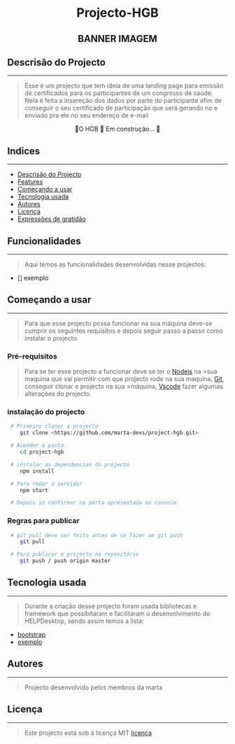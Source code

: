 <h1 align='center' color="pink">Projecto-HGB</h1>

<h2 align='center'>BANNER IMAGEM</h2>

## Descrisão do Projecto
---

> Esse é um projecto que tem ideia de uma landing page para emissão de certificados para os 
> participantes de um congresso de saúde. Nela é feita a insereção dos dados por parte do participante
> afim de conseguir o seu certificado de participação que será gerando no e enviado pra ele no seu endereço
> de e-mail

<p align='center'>🚧O HGB 🚀 Em construção... 🚧</p>

## Indices
---

  - [Descrisão do Projecto](#descrisão-do-projecto)
  - [Features](#features)
  - [Começando a usar](#começando-a-usar)
  - [Tecnologia usada](#tecnologia-usada)
  - [Autores](#autores)
  - [Licença](#licença)   
  - [Expressões de gratidão](#expressões-de-gratidão)

## Funcionalidades 
---

> Aqui temos as funcionalidades desenvolvidas nesse projectos:

- [] exemplo
  
## Começando a usar
---

> Para que esse projecto possa funcionar na sua máquina deve-se cumprir os seguintes requisitos
>e depois seguir passo a passo como instalar o projecto.

### Pré-requisitos
> Para se ter esse projecto a funcionar deve se ter o [Nodejs](https://nodejs.org/pt-br/download) na >sua maquina que vai permitir com que projecto rode na sua maquina, [Git](https://git-scm.com/downloads), conseguir clonar o projecto na sua >máquina, [Vscode](https://code.visualstudio.com/download) fazer algumas alterações do projecto.

### instalação do projecto
```bash
 # Primeiro clonar o projecto
    git clone <https://github.com/marta-devs/project-hgb.git>

 # Acender a pasta
    cd project-hgb

 # instalar as dependencias do projecto
    npm install

 # Para rodar o servidor
    npm start

 # Depois só confirmar na porta apresentada no console.
```
### Regras para publicar
 
```bash
 # git pull deve ser feito antes de se fazer um git push
    git pull

 # Para publicar o projecto no repositório 
    git push / push origin master

```
## Tecnologia usada
---

> Durante a criação desse projecto foram usada bibliotecas e framework que possibitaram e facilitaram
> o desenvolvimento do HELPDesktop, sendo assim temos a lista:

 - [bootstrap](https://getbootstrap.com/docs/5.0/getting-started/introduction/)
 - [exemplo](#)

## Autores
---

> Projecto desenvolvido pelos membros da marta

## Licença
---

>Este projecto está sob a licença MIT <a href="./LICENSE">licença</a> 
 